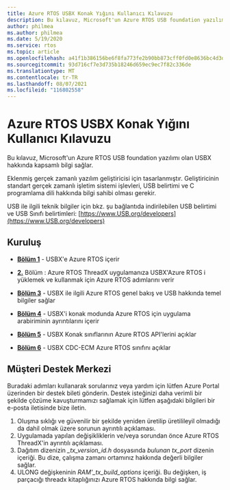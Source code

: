 ```yaml
---
title: Azure RTOS USBX Konak Yığını Kullanıcı Kılavuzu
description: Bu kılavuz, Microsoft'un Azure RTOS USB foundation yazılımı olan USBX hakkında kapsamlı bilgi sağlar.
author: philmea
ms.author: philmea
ms.date: 5/19/2020
ms.service: rtos
ms.topic: article
ms.openlocfilehash: a41f1b386156be6f8fa773fe2b90bb873cff0fd0e8636bc4d3d8f75295bf7f19
ms.sourcegitcommit: 93d716cf7e3d735b18246d659ec9ec7f82c336de
ms.translationtype: MT
ms.contentlocale: tr-TR
ms.lasthandoff: 08/07/2021
ms.locfileid: "116802558"
---
```

# <a name="azure-rtos-usbx-host-stack-user-guide"></a>Azure RTOS USBX Konak Yığını Kullanıcı Kılavuzu

Bu kılavuz, Microsoft'un Azure RTOS USB foundation yazılımı olan USBX hakkında kapsamlı bilgi sağlar.

Eklenmiş gerçek zamanlı yazılım geliştiricisi için tasarlanmıştır. Geliştiricinin standart gerçek zamanlı işletim sistemi işlevleri, USB belirtimi ve C programlama dili hakkında bilgi sahibi olması gerekir.

USB ile ilgili teknik bilgiler için bkz. şu bağlantıda indirilebilen USB belirtimi ve USB Sınıfı belirtimleri: [https://www.USB.org/developers](https://www.USB.org/developers)

## <a name="organization"></a>Kuruluş

- [**Bölüm 1**](usbx-host-stack-1.md) - USBX'e Azure RTOS içerir

- [**2.**](usbx-host-stack-2.md) Bölüm : Azure RTOS ThreadX uygulamanıza USBX'Azure RTOS i yüklemek ve kullanmak için Azure RTOS adımlarını verir

- [**Bölüm 3**](usbx-host-stack-3.md) - USBX ile ilgili Azure RTOS genel bakış ve USB hakkında temel bilgiler sağlar

- [**Bölüm 4**](usbx-host-stack-4.md) - USBX'i konak modunda Azure RTOS için uygulama arabiriminin ayrıntılarını içerir

- [**Bölüm 5**](usbx-host-stack-5.md) - USBX Konak sınıflarının Azure RTOS API'lerini açıklar

- [**Bölüm 6**](usbx-host-stack-6.md) - USBX CDC-ECM Azure RTOS sınıfını açıklar

## <a name="customer-support-center"></a>Müşteri Destek Merkezi

Buradaki adımları kullanarak sorularınız veya yardım için lütfen Azure Portal üzerinden bir destek bileti gönderin. Destek isteğinizi daha verimli bir şekilde çözüme kavuşturmamızı sağlamak için lütfen aşağıdaki bilgileri bir e-posta iletisinde bize iletin.

1. Oluşma sıklığı ve güvenilir bir şekilde yeniden üretilip üretilileyil olmadığı da dahil olmak üzere sorunun ayrıntılı açıklaması.
2. Uygulamada yapılan değişikliklerin ve/veya sorundan önce Azure RTOS ThreadX'in ayrıntılı açıklaması.
3. Dağıtım dizenizin *_tx_version_id.h* dosyasında *bulunan tx_port* dizenin içeriği. Bu dize, çalışma zamanı ortamınız hakkında değerli bilgiler sağlar.
4. ULONG değişkeninin *RAM'_tx_build_options* içeriği. Bu değişken, iş parçacığı threadx kitaplığınızı Azure RTOS hakkında bilgi sağlar.
